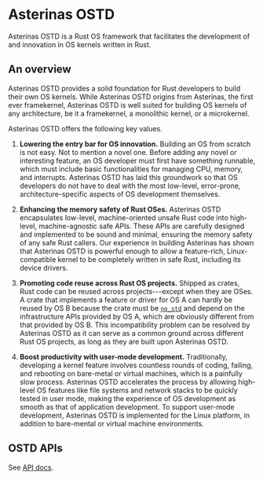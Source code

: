 # Asterinas OSTD

Asterinas OSTD is a Rust OS framework that facilitates the development of and innovation in OS kernels written in Rust.

## An overview

Asterinas OSTD provides a solid foundation for Rust developers to build their own OS kernels. While Asterinas OSTD origins from Asterinas, the first ever framekernel, Asterinas OSTD is well suited for building OS kernels of any architecture, be it a framekernel, a monolithic kernel, or a microkernel.

Asterinas OSTD offers the following key values.

1. **Lowering the entry bar for OS innovation.** Building an OS from scratch is not easy. Not to mention a novel one. Before adding any novel or interesting feature, an OS developer must first have something runnable, which must include basic functionalities for managing CPU, memory, and interrupts. Asterinas OSTD has laid this groundwork so that OS developers do not have to deal with the most low-level, error-prone, architecture-specific aspects of OS development themselves.

2. **Enhancing the memory safety of Rust OSes.** Asterinas OSTD encapsulates low-level, machine-oriented unsafe Rust code into high-level, machine-agnostic safe APIs. These APIs are carefully designed and implemented to be sound and minimal, ensuring the memory safety of any safe Rust callers. Our experience in building Asterinas has shown that Asterinas OSTD is powerful enough to allow a feature-rich, Linux-compatible kernel to be completely written in safe Rust, including its device drivers.

3. **Promoting code reuse across Rust OS projects.** Shipped as crates, Rust code can be reused across projects---except when they are OSes. A crate that implements a feature or driver for OS A can hardly be reused by OS B because the crate must be [`no_std`](https://docs.rust-embedded.org/book/intro/no-std.html#summary) and depend on the infrastructure APIs provided by OS A, which are obviously different from that provided by OS B. This incompatibility problem can be resolved by Asterinas OSTD as it can serve as a common ground across different Rust OS projects, as long as they are built upon Asterinas OSTD.

4. **Boost productivity with user-mode development.** Traditionally, developing a kernel feature involves countless rounds of coding, failing, and rebooting on bare-metal or virtual machines, which is a painfully slow process. Asterinas OSTD accelerates the process by allowing high-level OS features like file systems and network stacks to be quickly tested in user mode, making the experience of OS development as smooth as that of application development. To support user-mode development, Asterinas OSTD is implemented for the Linux platform, in addition to bare-mental or virtual machine environments.

## OSTD APIs

See [API docs](https://docs.rs/ostd/latest/ostd).
